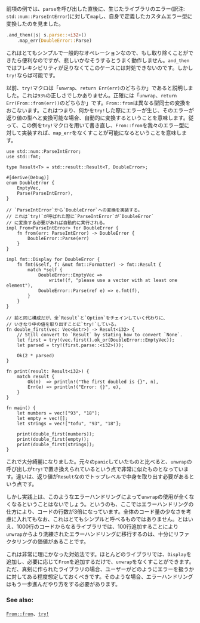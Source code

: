 <!-- If you will notice from the previous example, when we call `parse`, the immediate reaction
is to `map` the error from a library error into our new custom error type. -->
前項の例では、`parse`を呼び出した直後に、生じたライブラリのエラー(訳注: `std::num::ParseIntError`)に対して`map`し、自身で定義したカスタムエラー型に変換したのを見ました。

```rust
.and_then(|s| s.parse::<i32>()
    .map_err(DoubleError::Parse)
```

<!-- This is a very simple and also common operation so it would be convenient if eliding it
would work but alas, it does not. `and_then` is not sufficiently flexible that it can handle
this; `try!` is though. -->
これはとてもシンプルで一般的なオペレーションなので、もし取り除くことができたら便利なのですが、悲しいかなそうするとうまく動作しません。`and_then`ではフレキシビリティが足りなくてこのケースには対処できないのです。しかし`try!`ならば可能です。

<!-- `try!` has previously been explained as either `unwrap` or `return Err(err)` which is only
`93%` correct. It actually means `unwrap` or `return Err(From::from(err))`. Since `From::from`
is a conversion utility between different types, this means if you `try!` something where the
error is convertible to the return type, it will convert automatically. This means, if we
rewrite this example with `try!` when `From::from` is implemented for our error type,
the `map_err` will go away: -->
以前、`try!`マクロは「`unwrap`、`return Err(err)`のどちらか」であると説明しました。これは`93%`の正しさでしかありません。正確には「`unwrap`、`return Err(From::from(err))`のどちらか」です。`From::from`は異なる型同士の変換をおこないます。これはつまり、何かを`try!`した際にエラーが生じ、そのエラーが返り値の型へと変換可能な場合、自動的に変換するということを意味します。従って、この例を`try!`マクロを用いて書き直し、`From::from`を我々のエラー型に対して実装すれば、`map_err`をなくすことが可能になるということを意味します。

``` rust,editable
use std::num::ParseIntError;
use std::fmt;

type Result<T> = std::result::Result<T, DoubleError>;

#[derive(Debug)]
enum DoubleError {
    EmptyVec,
    Parse(ParseIntError),
}

// `ParseIntError`から`DoubleError`への変換を実装する。
// これは`try!`が呼ばれた際に`ParseIntError`が`DoubleError`
// に変換する必要があれば自動的に実行される。
impl From<ParseIntError> for DoubleError {
    fn from(err: ParseIntError) -> DoubleError {
        DoubleError::Parse(err)
    }
}

impl fmt::Display for DoubleError {
    fn fmt(&self, f: &mut fmt::Formatter) -> fmt::Result {
        match *self {
            DoubleError::EmptyVec =>
                write!(f, "please use a vector with at least one element"),
            DoubleError::Parse(ref e) => e.fmt(f),
        }
    }
}

// 前と同じ構成だが、全`Result`と`Option`をチェインしていく代わりに、
// いきなり中の値を取り出すことに`try!`している。
fn double_first(vec: Vec<&str>) -> Result<i32> {
    // Still convert to `Result` by stating how to convert `None`.
    let first = try!(vec.first().ok_or(DoubleError::EmptyVec));
    let parsed = try!(first.parse::<i32>());

    Ok(2 * parsed)
}

fn print(result: Result<i32>) {
    match result {
        Ok(n)  => println!("The first doubled is {}", n),
        Err(e) => println!("Error: {}", e),
    }
}

fn main() {
    let numbers = vec!["93", "18"];
    let empty = vec![];
    let strings = vec!["tofu", "93", "18"];

    print(double_first(numbers));
    print(double_first(empty));
    print(double_first(strings));
}

```

<!-- This is actually fairly clean now. If you compare it with the original `panic`, it is very similar
to replacing the `unwrap` calls with `try!` except that the return types are `Result` and so
they must be destructured at the top level. -->
これで大分綺麗になりました。元々の`panic`していたものと比べると、`unwrap`の呼び出しが`try!`で置き換えられているという点で非常に似たものとなっています。違いは、返り値が`Result`なのでトップレベルで中身を取り出す必要があるという点です。

<!-- However, do not expect error handling of this sort to replace all usage of `unwrap` in
practice. Error handling of this sort tripled our code line count and cannot really be
called simple even if this is heavily biased by the small code size. Indeed, moving a 1000 line
library from `unwrap` to more proper error handling might be feasible in an additional
100 lines of code though the necessary refractoring definitely would not be trivial. -->
しかし実践上は、このようなエラーハンドリングによって`unwrap`の使用が全くなくなるということはないでしょう。というのも、ここではエラーハンドリングの仕方により、コードの行数が3倍になっています。全体のコード量の少なさを考慮に入れてもなお、これはとてもシンプルと呼べるものではありません。とはいえ、1000行のコードからなるライブラリでは、100行追加することにより`unwrap`からより洗練されたエラーハンドリングに移行するのは、十分にリファクタリングの価値があることです。

<!-- This is a very reasonable place to be. Many libraries might get away with only
implementing `Display` and then adding `From` on an as needed basis. A serious library
though will have users with certain expections about how it should implement error handling.
In those cases, the error handling will need to be taken one step further. -->
これは非常に理にかなった対処法です。ほとんどのライブラリでは、`Display`を追加し、必要に応じて`From`を追加するだけで、`unwrap`をなくすことができます。ただ、真剣に作られたライブラリの場合、ユーザーがどのようにエラーを扱うかに対してある程度想定しておくべきです。そのような場合、エラーハンドリングはもう一歩進んだやり方をする必要があります。

### See also:

[`From::from`][from]、[`try!`][try]

[from]: http://doc.rust-lang.org/std/convert/trait.From.html
[try]: http://doc.rust-lang.org/std/macro.try!.html
